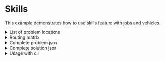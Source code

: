 # Skills

This example demonstrates how to use skills feature with jobs and vehicles.

<details>
    <summary>List of problem locations</summary><p>

```json
{{#include ../../../../examples/json-pragmatic/data/skills.basic.locations.json}}
```

</p></details>

<details>
    <summary>Routing matrix</summary><p>

```json
{{#include ../../../../examples/json-pragmatic/data/skills.basic.matrix.json}}
```

</p></details>


<details>
    <summary>Complete problem json</summary><p>

```json
{{#include ../../../../examples/json-pragmatic/data/skills.basic.problem.json}}
```

</p></details>

<details>
    <summary>Complete solution json</summary><p>

```json
{{#include ../../../../examples/json-pragmatic/data/skills.basic.solution.json}}
```

</p></details>

<details>
    <summary>Usage with cli</summary><p>

```
vrp-cli pragmatic skills.basic.problem.json -m skills.basic.matrix.json -o skills.basic.solution.json --max-generations=100
```

</p></details>
